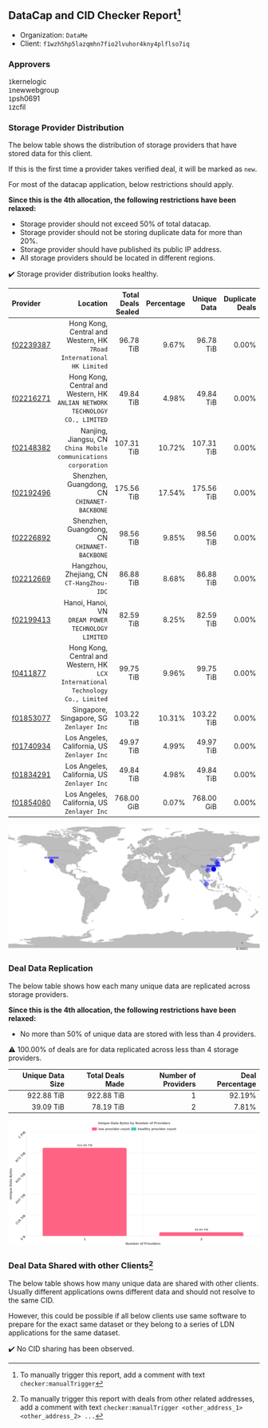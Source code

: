 ## DataCap and CID Checker Report[^1]
 - Organization: `DataMe`
 - Client: `f1wzh5hp5lazqmhn7fio2lvuhor4kny4plflso7iq`
### Approvers
`1`kernelogic<br/>`1`newwebgroup<br/>`1`psh0691<br/>`1`zcfil

### Storage Provider Distribution
The below table shows the distribution of storage providers that have stored data for this client.

If this is the first time a provider takes verified deal, it will be marked as `new`.

For most of the datacap application, below restrictions should apply.

**Since this is the 4th allocation, the following restrictions have been relaxed:**
 - Storage provider should not exceed 50% of total datacap.
 - Storage provider should not be storing duplicate data for more than 20%.
 - Storage provider should have published its public IP address.
 - All storage providers should be located in different regions.

✔️ Storage provider distribution looks healthy.

| Provider                                              |                                                                           Location | Total Deals Sealed | Percentage | Unique Data | Duplicate Deals |
| :---------------------------------------------------- | ---------------------------------------------------------------------------------: | -----------------: | ---------: | ----------: | --------------: |
| [f02239387](https://filfox.info/en/address/f02239387) |            Hong Kong, Central and Western, HK<br/>`7Road International HK Limited` |          96.78 TiB |      9.67% |   96.78 TiB |           0.00% |
| [f02216271](https://filfox.info/en/address/f02216271) |    Hong Kong, Central and Western, HK<br/>`ANLIAN NETWORK TECHNOLOGY CO., LIMITED` |          49.84 TiB |      4.98% |   49.84 TiB |           0.00% |
| [f02148382](https://filfox.info/en/address/f02148382) |                 Nanjing, Jiangsu, CN<br/>`China Mobile communications corporation` |         107.31 TiB |     10.72% |  107.31 TiB |           0.00% |
| [f02192496](https://filfox.info/en/address/f02192496) |                                    Shenzhen, Guangdong, CN<br/>`CHINANET-BACKBONE` |         175.56 TiB |     17.54% |  175.56 TiB |           0.00% |
| [f02226892](https://filfox.info/en/address/f02226892) |                                    Shenzhen, Guangdong, CN<br/>`CHINANET-BACKBONE` |          98.56 TiB |      9.85% |   98.56 TiB |           0.00% |
| [f02212669](https://filfox.info/en/address/f02212669) |                                       Hangzhou, Zhejiang, CN<br/>`CT-HangZhou-IDC` |          86.88 TiB |      8.68% |   86.88 TiB |           0.00% |
| [f02199413](https://filfox.info/en/address/f02199413) |                              Hanoi, Hanoi, VN<br/>`DREAM POWER TECHNOLOGY LIMITED` |          82.59 TiB |      8.25% |   82.59 TiB |           0.00% |
| [f0411877](https://filfox.info/en/address/f0411877)   | Hong Kong, Central and Western, HK<br/>`LCX International Technology Co., Limited` |          99.75 TiB |      9.96% |   99.75 TiB |           0.00% |
| [f01853077](https://filfox.info/en/address/f01853077) |                                        Singapore, Singapore, SG<br/>`Zenlayer Inc` |         103.22 TiB |     10.31% |  103.22 TiB |           0.00% |
| [f01740934](https://filfox.info/en/address/f01740934) |                                     Los Angeles, California, US<br/>`Zenlayer Inc` |          49.97 TiB |      4.99% |   49.97 TiB |           0.00% |
| [f01834291](https://filfox.info/en/address/f01834291) |                                     Los Angeles, California, US<br/>`Zenlayer Inc` |          49.84 TiB |      4.98% |   49.84 TiB |           0.00% |
| [f01854080](https://filfox.info/en/address/f01854080) |                                     Los Angeles, California, US<br/>`Zenlayer Inc` |         768.00 GiB |      0.07% |  768.00 GiB |           0.00% |

<img src="https://raw.githubusercontent.com/data-preservation-programs/filplus-checker-assets/main/filecoin-project/filecoin-plus-large-datasets/issues/2044/1689221764078.png"/>

### Deal Data Replication
The below table shows how each many unique data are replicated across storage providers.


**Since this is the 4th allocation, the following restrictions have been relaxed:**
- No more than 50% of unique data are stored with less than 4 providers.

⚠️ 100.00% of deals are for data replicated across less than 4 storage providers.

| Unique Data Size | Total Deals Made | Number of Providers | Deal Percentage |
| ---------------: | ---------------: | ------------------: | --------------: |
|       922.88 TiB |       922.88 TiB |                   1 |          92.19% |
|        39.09 TiB |        78.19 TiB |                   2 |           7.81% |

<img src="https://raw.githubusercontent.com/data-preservation-programs/filplus-checker-assets/main/filecoin-project/filecoin-plus-large-datasets/issues/2044/1689221764768.png"/>

### Deal Data Shared with other Clients[^3]
The below table shows how many unique data are shared with other clients.
Usually different applications owns different data and should not resolve to the same CID.

However, this could be possible if all below clients use same software to prepare for the exact same dataset or they belong to a series of LDN applications for the same dataset.

✔️ No CID sharing has been observed.

[^1]: To manually trigger this report, add a comment with text `checker:manualTrigger`

[^2]: Deals from those addresses are combined into this report as they are specified with `checker:manualTrigger`

[^3]: To manually trigger this report with deals from other related addresses, add a comment with text `checker:manualTrigger <other_address_1> <other_address_2> ...`
